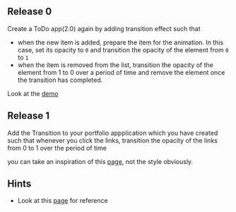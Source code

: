 
## Release 0

Create a ToDo app(2.0) again by adding transition effect such that

- when the new item is added, prepare the item for the animation. In this case, set its opacity to `0` and transition the opacity of the element from `0` to `1`
- when the item is removed from the list, transition the opacity of the element from 1 to 0 over a period of time and remove the element once the transition has completed.

Look at the [demo](https://restlessbit.github.io/react-transition-demo/index.html)

## Release 1

Add the Transition to your portfolio appplication which you have created such that whenever you click the links, transition the opacity of the links from 0 to 1 over the period of time

you can take an inspiration of this [page](http://animate.mhaagens.me/), not the style obviously.

## Hints 

- Look at this [page](https://hackernoon.com/animated-page-transitions-with-react-router-4-reacttransitiongroup-and-animated-1ca17bd97a1a) for reference 

